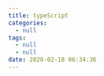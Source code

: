 ```yaml
---
title: typeScript
categories:
  - null
tags:
  - null
  - null
date: 2020-02-18 06:34:36
---
```


<!--more-->